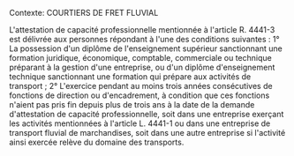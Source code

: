 Contexte: COURTIERS DE FRET FLUVIAL

L'attestation de capacité professionnelle mentionnée à l'article R. 4441-3 est délivrée aux personnes répondant à l'une des conditions suivantes : 1° La possession d'un diplôme de l'enseignement supérieur sanctionnant une formation juridique, économique, comptable, commerciale ou technique préparant à la gestion d'une entreprise, ou d'un diplôme d'enseignement technique sanctionnant une formation qui prépare aux activités de transport ; 2° L'exercice pendant au moins trois années consécutives de fonctions de direction ou d'encadrement, à condition que ces fonctions n'aient pas pris fin depuis plus de trois ans à la date de la demande d'attestation de capacité professionnelle, soit dans une entreprise exerçant les activités mentionnées à l'article L. 4441-1 ou dans une entreprise de transport fluvial de marchandises, soit dans une autre entreprise si l'activité ainsi exercée relève du domaine des transports.
